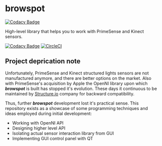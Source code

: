 # browspot

[![Codacy Badge](https://api.codacy.com/project/badge/Grade/50450204fb704350bd9ea7a3861b36f8)](https://www.codacy.com/app/vagiz.d/browspot-kinect-library?utm_source=github.com&utm_medium=referral&utm_content=vduseev/browspot-kinect-library&utm_campaign=badger)

High-level library that helps you to work with PrimeSense and Kinect sensors.

[![Codacy Badge](https://api.codacy.com/project/badge/Grade/50450204fb704350bd9ea7a3861b36f8)](https://www.codacy.com/app/vagiz.d/browspot-kinect-library?utm_source=github.com&amp;utm_medium=referral&amp;utm_content=vduseev/browspot-kinect-library&amp;utm_campaign=Badge_Grade) 
[![CircleCI](https://circleci.com/gh/vduseev/browspot-kinect-library/tree/master.svg?style=shield)](https://circleci.com/gh/vduseev/browspot-kinect-library/tree/master)

## Project deprication note
Unfortunately, PrimeSense and Kinect structured lights sensors are not manufactured anymore, and there are better options on the market. Also with PrimeSense's acquisition by Apple the OpenNI library upon which ***browspot*** is built has stopped it's evolution. These days it continuous to be maintained by [Structure.io](structure.io) company for backward compatibility. 

Thus, further ***browspot*** development lost it's practical sense. This repository exists as a showcase of some programming techniques and ideas employed during initial development:

* Working with OpenNI API
* Designing higher level API
* Isolating actual sensor interaction library from GUI
* Implementing GUI control panel with QT
